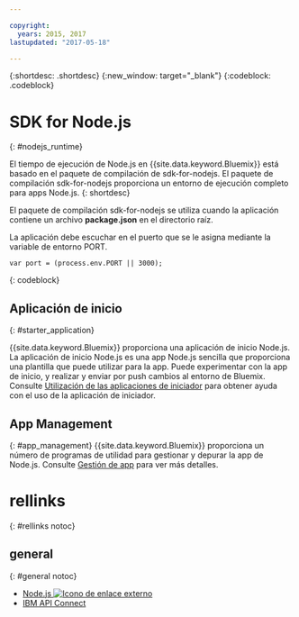 ```yaml
---

copyright:
  years: 2015, 2017
lastupdated: "2017-05-18"

---
```


{:shortdesc: .shortdesc}
{:new_window: target="_blank"}
{:codeblock: .codeblock}


# SDK for Node.js
{: #nodejs_runtime}

El tiempo de ejecución de Node.js en {{site.data.keyword.Bluemix}} está basado en el paquete de compilación de sdk-for-nodejs.
El paquete de compilación sdk-for-nodejs proporciona un entorno de ejecución completo para apps Node.js.
{: shortdesc}

El paquete de compilación sdk-for-nodejs se utiliza cuando la aplicación contiene un archivo **package.json** en el directorio raíz.

La aplicación debe escuchar en el puerto que se le asigna mediante la variable de entorno PORT.
```
var port = (process.env.PORT || 3000);
```
{: codeblock}

## Aplicación de inicio
{: #starter_application}

{{site.data.keyword.Bluemix}} proporciona una aplicación de inicio Node.js.  La aplicación de inicio Node.js es una app Node.js sencilla que proporciona una plantilla que puede utilizar para la app. Puede experimentar con la app de inicio, y realizar y enviar por push cambios al entorno de Bluemix. Consulte [Utilización de las aplicaciones de iniciador](/docs/cfapps/starter_app_usage.html) para obtener ayuda con el uso de la aplicación de iniciador.

## App Management
{: #app_management}
{{site.data.keyword.Bluemix}} proporciona un número de programas de utilidad para gestionar y depurar la app de Node.js.  Consulte [Gestión de app](/docs/manageapps/app_mng.html) para ver más detalles.

# rellinks
{: #rellinks notoc}
## general
{: #general notoc}
* [Node.js ![Icono de enlace externo](../../icons/launch-glyph.svg "Icono de enlace externo")](https://nodejs.org)
* [IBM API Connect](https://strongloop.com/)
